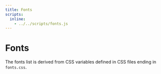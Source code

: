 ```yaml
---
title: Fonts
scripts:
  inline:
    - ../../scripts/fonts.js
---
```


# Fonts

The fonts list is derived from CSS variables defined in CSS files ending in `fonts.css`.

<div class='__hopin__js-fonts'></div>